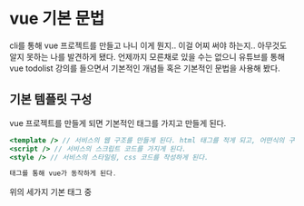 # vue 기본 문법

cli를 통해 vue 프로젝트를 만들고 나니 이게 뭔지.. 이걸 어찌 써야 하는지.. 아무것도 알지 못하는 나를 발견하게 됐다. 언제까지 모른채로 있을 수는 없으니 유튜브를 통해 vue todolist 강의를 들으면서 기본적인 개념들 혹은 기본적인 문법을 사용해 봤다.

## 기본 템플릿 구성

vue 프로젝트를 만들게 되면 기본적인 태그를 가지고 만들게 된다.

```jsx
<template /> // 서비스의 웹 구조를 만들게 된다. html 태그를 적게 되고, 어떤식의 구성을 가지고 있는지 알 수 있다.
<script /> // 서비스의 스크립트 코드를 가지게 된다.
<style /> // 서비스의 스타일링, css 코드를 작성하게 된다.

태그를 통해 vue가 동작하게 된다.
```

위의 세가지 기본 태그 중 <template>, <style> 태그는 기존의 html,css 코드와 구성이 비슷하기 때문에 어떤 식으로 구성이 되어있는지만 파악한다면 사용하기 어렵지 않았다.

문제는 <script> 태그였다. js 코드이기 때문에 이게 뭐고 저게 뭐고 하는 것은 알았지만 이 태그 안에서 리턴되는 값의 키 값이 어떤 근거로 생겨나는지 알 수 없었다. 대충 파악하기로는 name은 컴포넌트의 이름, components는 이 컴포넌트가 포함하고 있는 컴포넌트(들로 혼자만의 생각을 했다.)

구조분해할당과 this가 들어가기 때문에 익숙하지 않아 하나씩 탐색하는 것에 애먹기는 했다. 

todo를 만들기 위해 컴포넌트를 하나 만들고 이 컴포넌트에 연습을 했지만, 컴포넌트 구조가 복잡해진다면 살짝 머리가 아플것 같기도 하다.

```jsx
<template lang="">
    <div>
        <div>
            <input
                type="text"
                class="todo_input"
                placeholder="enter todo"
                v-model="titleForNew"
                @keyup.enter="addTodo"
            />
            <button class="button_input" @click="addTodo">add</button>
        </div>
        <div class="container">
            <div
                v-for="(todo, index) in todos"
                :key="todo.id"
                class="todo_item"
            >
                <input type="checkbox" />
                {{ todo.title }}

                <span>
                    <button>edit</button>
                    <button @click="delTodo(index)">delete</button>
                </span>
            </div>
        </div>
    </div>
</template>

<script>
export default {
    name: "todo-list",
    data() {
        return {
            titleForNew: "",
            idForNew: 0,
            todos: [],
        };
    },
    methods: {
        addTodo() {
            if (this.titleForNew === "") return;
            this.todos.push({
                id: this.idForNew,
                title: this.titleForNew,
                completed: false,
            });
            this.titleForNew = "";
            this.idForNew++;
        },
        delTodo(index) {
            this.todos.splice(index, 1);
        },
    },
};
</script>
<style>
	...
</style>
```

## jsx와는 다른..

vue를 사용해서 todolist를 만들다보니 몇가지 낯 익지 않은 문법들을 사용했어야 했다.

```jsx
@keyup, @click :key, v-for, v-model
```

@같은 경우는 이벤트의 앞에서 사용 되는 v-on:의 축약형으로 되어 있고, v-for는 vue에서의 for문과 react jsx 에서의 map 과 같은 기능을 하는 것으로 이해했다. v-model 같은 경우는 지정한 값을 자동으로 렌더해줘서 데이터의 변화를 쉽게 체크 할 수 있다.(==⇒ onchange + state 합친 느낌?) :key같은 경우는 vue 문법상 변수 = ''와 같이 작성해야 하는 경우가 많은데, 이렇게 작성한다면 변수를 스트링으로 처리해버린다. 이런 것을 방지하기 위해 :key같이 콜론을 표시해(v-bind)준다.
